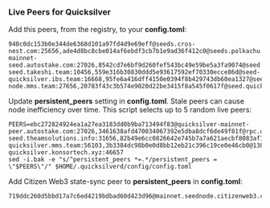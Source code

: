 ### Live Peers for Quicksilver

Add this peers, from the registry, to your **config.toml**:

```
940c0dc153b0e344de6368d101a97fd4d9e69eff@seeds.cros-nest.com:25656,ade4d8bc8cbe014af6ebdf3cb7b1e9ad36f412c0@seeds.polkachu.com:11156,20e1000e88125698264454a884812746c2eb4807@seeds.lavenderfive.com:11156,babc3f3f7804933265ec9c40ad94f4da8e9e0017@seed.rhinostake.com:11156,ebc272824924ea1a27ea3183dd0b9ba713494f83@quicksilver-mainnet-seed.autostake.com:27026,8542cd7e6bf9d260fef543bc49e59be5a3fa9074@seed.publicnode.com:26656,400f3d9e30b69e78a7fb891f60d76fa3c73f0ecc@quicksilver.rpc.kjnodes.com:11159,a85a651a3cf1746694560c5b6f76d566c04ca581@quicksilver-seed.takeshi.team:10456,559e316b30830ddd5e93617592ef70330ecce86d@seed-quicksilver.ibs.team:16668,95fe6a416dff4150e0394f8b429743db60ea1327@seed-node.mms.team:27656,20783f43c3b574e9020d22be3415f8a545f0617f@seed.quicksilver.validatus.com:4000
```

Update **persistent_peers** setting in **config.toml**. Stale peers can cause node inefficiency over time. This script selects up to 5 random live peers:

```
PEERS=ebc272824924ea1a27ea3183dd0b9ba713494f83@quicksilver-mainnet-peer.autostake.com:27026,3461638afd470034067392e5dba8dcf6de49f81f@rpc.quicksilver.indonode.net:28656,958d4be52e81fb4d2cbca134ba7fc9f91cfef247@65.108.226.26:16656,ae44851a5d63d70382c1621bc7727db2a40d10d0@quick.peers.stavr.tech:21026,58fe3a7b075e7302f8b46b8171a0aa19ff4a427a@65.108.195.29:31126,9bd2b7e39fb0d823402f22c90e3000fdf3cd05bf@88.99.104.180:26656,8200b77d075f2634e6f9dab11fd56726a2e6d75b@quicksilver-seed.theamsolutions.info:31656,82b49e6cc0826642e745b7a7a621aecbf8083af7@peer-quicksilver.mms.team:56103,3b3384dc98b0e0d8bb12eb21c396c19ce0e46cb0@138.201.21.197:50656,66a0cd5eff87ec7b1ea2e3b41032c1c2d22aa284@mainnet-quicksilver.konsortech.xyz:46657
sed -i.bak -e "s/^persistent_peers *=.*/persistent_peers = \"$PEERS\"/" $HOME/.quicksilverd/config/config.toml
```

Add Citizen Web3 state-sync peer to **persistent_peers** in **config.toml**:

```
719ddc260d5bbd17a7c6ed4219bdbad60d423d96@mainnet.seednode.citizenweb3.com:28656
```
